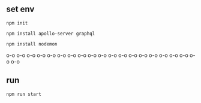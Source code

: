 ## set env

```
npm init

npm install apollo-server graphql

npm install nodemon
```

o-o o-o o-o o-o o-o o-o o-o o-o o-o o-o o-o o-o o-o o-o o-o o-o o-o o-o o-o o-o

## run

```
npm run start
```